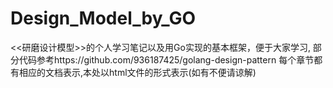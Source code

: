 # Design_Model_by_GO
<<研磨设计模型>>的个人学习笔记以及用Go实现的基本框架，便于大家学习,
部分代码参考https://github.com/936187425/golang-design-pattern
每个章节都有相应的文档表示,本处以html文件的形式表示(如有不便请谅解)
